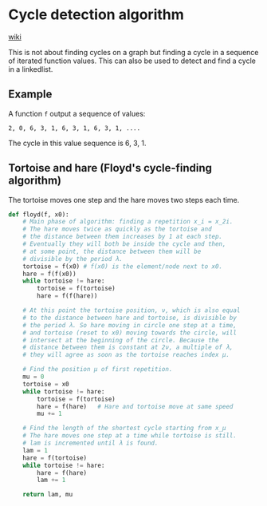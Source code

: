 # Cycle detection algorithm

[wiki](https://en.wikipedia.org/wiki/Cycle_detection)

This is not about finding cycles on a graph but finding a cycle in a sequence of iterated function values. This can also be used to detect and find a cycle in a linkedlist.

## Example

A function `f` output a sequence of values:

`2, 0, 6, 3, 1, 6, 3, 1, 6, 3, 1, ....`

The cycle in this value sequence is 6, 3, 1.

## Tortoise and hare (Floyd's cycle-finding algorithm)

The tortoise moves one step and the hare moves two steps each time.

```python
def floyd(f, x0):
    # Main phase of algorithm: finding a repetition x_i = x_2i.
    # The hare moves twice as quickly as the tortoise and
    # the distance between them increases by 1 at each step.
    # Eventually they will both be inside the cycle and then,
    # at some point, the distance between them will be
    # divisible by the period λ.
    tortoise = f(x0) # f(x0) is the element/node next to x0.
    hare = f(f(x0))
    while tortoise != hare:
        tortoise = f(tortoise)
        hare = f(f(hare))

    # At this point the tortoise position, ν, which is also equal
    # to the distance between hare and tortoise, is divisible by
    # the period λ. So hare moving in circle one step at a time,
    # and tortoise (reset to x0) moving towards the circle, will
    # intersect at the beginning of the circle. Because the
    # distance between them is constant at 2ν, a multiple of λ,
    # they will agree as soon as the tortoise reaches index μ.

    # Find the position μ of first repetition.    
    mu = 0
    tortoise = x0
    while tortoise != hare:
        tortoise = f(tortoise)
        hare = f(hare)   # Hare and tortoise move at same speed
        mu += 1

    # Find the length of the shortest cycle starting from x_μ
    # The hare moves one step at a time while tortoise is still.
    # lam is incremented until λ is found.
    lam = 1
    hare = f(tortoise)
    while tortoise != hare:
        hare = f(hare)
        lam += 1

    return lam, mu
```
